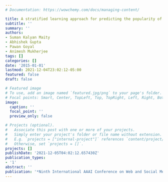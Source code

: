 ```yaml
---
# Documentation: https://wowchemy.com/docs/managing-content/

title: A stratified learning approach for predicting the popularity of Twitter idioms
subtitle: ''
summary: ''
authors:
- Suman Kalyan Maity
- Abhishek Gupta
- Pawan Goyal
- Animesh Mukherjee
tags: []
categories: []
date: '2015-01-01'
lastmod: 2021-12-04T23:02:12-05:00
featured: false
draft: false

# Featured image
# To use, add an image named `featured.jpg/png` to your page's folder.
# Focal points: Smart, Center, TopLeft, Top, TopRight, Left, Right, BottomLeft, Bottom, BottomRight.
image:
  caption: ''
  focal_point: ''
  preview_only: false

# Projects (optional).
#   Associate this post with one or more of your projects.
#   Simply enter your project's folder or file name without extension.
#   E.g. `projects = ["internal-project"]` references `content/project/deep-learning/index.md`.
#   Otherwise, set `projects = []`.
projects: []
publishDate: '2021-12-05T04:02:12.657430Z'
publication_types:
- '1'
abstract: ''
publication: '*Ninth International AAAI Conference on Web and Social Media (ICWSM)*'
---
```


